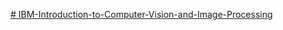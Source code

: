 [# IBM-Introduction-to-Computer-Vision-and-Image-Processing](https://www.coursera.org/learn/introduction-computer-vision-watson-opencv)
